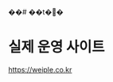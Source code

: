 ��#   ��t��
 
# 실제 운영 사이트 #
<a href="https://weiple.co.kr/join" target="_blank">
https://weiple.co.kr</a>
